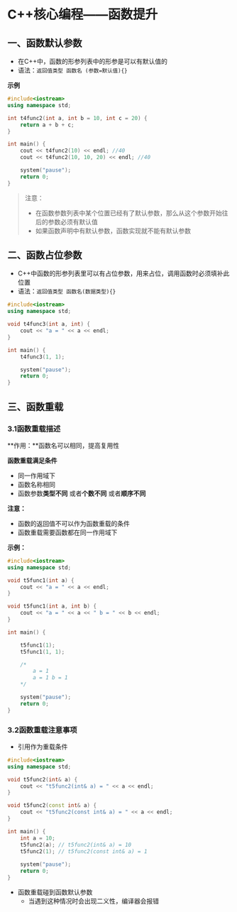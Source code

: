 # C++核心编程——函数提升

## 一、函数默认参数

- 在C++中，函数的形参列表中的形参是可以有默认值的
- 语法：`返回值类型 函数名 (参数=默认值){}`

**示例**

```c++
#include<iostream>
using namespace std;

int t4func2(int a, int b = 10, int c = 20) {
	return a + b + c;
}

int main() {
	cout << t4func2(10) << endl; //40
	cout << t4func2(10, 10, 20) << endl; //40

	system("pause");
	return 0;
}
```

> 注意：
>
> - 在函数参数列表中某个位置已经有了默认参数，那么从这个参数开始往后的参数必须有默认值
> - 如果函数声明中有默认参数，函数实现就不能有默认参数

## 二、函数占位参数

- C++中函数的形参列表里可以有占位参数，用来占位，调用函数时必须填补此位置
- 语法：`返回值类型 函数名(数据类型){}`

```c++
#include<iostream>
using namespace std;

void t4func3(int a, int) {
	cout << "a = " << a << endl;
}

int main() {
	t4func3(1, 1);

	system("pause");
	return 0;
}
```

## 三、函数重载

### 3.1函数重载描述

**作用：**函数名可以相同，提高复用性

**函数重载满足条件**

- 同一作用域下
- 函数名称相同
- 函数参数**类型不同** 或者**个数不同** 或者**顺序不同**

**注意：**

- 函数的返回值不可以作为函数重载的条件
- 函数重载需要函数都在同一作用域下

**示例：**

```c++
#include<iostream>
using namespace std;

void t5func1(int a) {
	cout << "a = " << a << endl;
}

void t5func1(int a, int b) {
	cout << "a = " << a << " b = " << b << endl;
}

int main() {

	t5func1(1);
	t5func1(1, 1);

	/*
		a = 1
		a = 1 b = 1
	*/

	system("pause");
	return 0;
}
```

### 3.2函数重载注意事项

- 引用作为重载条件

```c++
#include<iostream>
using namespace std;

void t5func2(int& a) {
	cout << "t5func2(int& a) = " << a << endl;
}

void t5func2(const int& a) {
	cout << "t5func2(const int& a) = " << a << endl;
}

int main() {
	int a = 10;
	t5func2(a); // t5func2(int& a) = 10
	t5func2(1); // t5func2(const int& a) = 1
    
	system("pause");
	return 0;
}
```

- 函数重载碰到函数默认参数
  - 当遇到这种情况时会出现二义性，编译器会报错